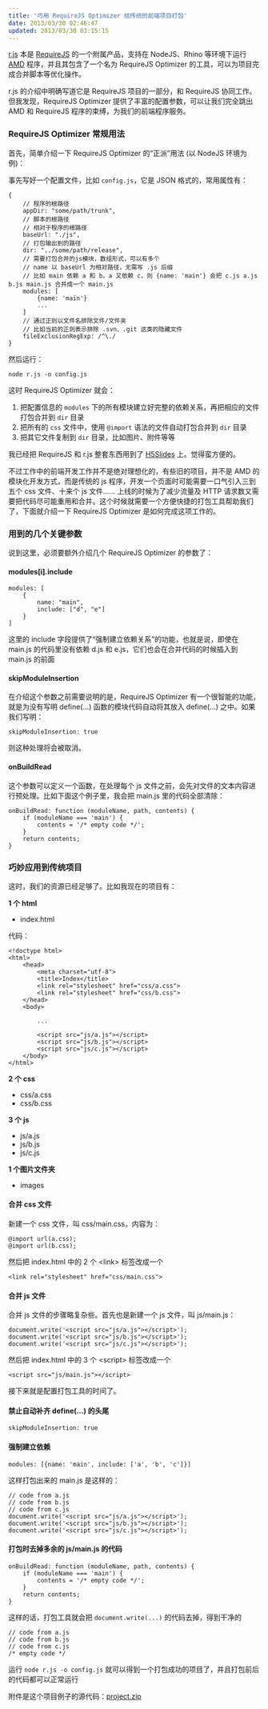 ```yaml
---
title: '巧用 RequireJS Optimizer 给传统的前端项目打包'
date: 2013/03/30 02:46:47
updated: 2013/03/30 03:15:15
---
```


[r.js](https://github.com/jrburke/r.js) 本是 [RequireJS](http://requirejs.org/) 的一个附属产品，支持在 NodeJS、Rhino 等环境下运行 [AMD](http://wiki.commonjs.org/wiki/Modules/AsynchronousDefinition) 程序，并且其包含了一个名为 RequireJS Optimizer 的工具，可以为项目完成合并脚本等优化操作。

r.js 的介绍中明确写道它是 RequireJS 项目的一部分，和 RequireJS 协同工作。但我发现，RequireJS Optimizer 提供了丰富的配置参数，可以让我们完全跳出 AMD 和 RequireJS 程序的束缚，为我们的前端程序服务。

<!--more-->

### RequireJS Optimizer 常规用法

首先，简单介绍一下 RequireJS Optimizer 的“正派”用法 (以 NodeJS 环境为例)：

事先写好一个配置文件，比如 `config.js`，它是 JSON 格式的，常用属性有：

    {
        // 程序的根路径
        appDir: "some/path/trunk",
        // 脚本的根路径
        // 相对于程序的根路径
        baseUrl: "./js",
        // 打包输出到的路径
        dir: "../some/path/release",
        // 需要打包合并的js模块，数组形式，可以有多个
        // name 以 baseUrl 为相对路径，无需写 .js 后缀
        // 比如 main 依赖 a 和 b，a 又依赖 c，则 {name: 'main'} 会把 c.js a.js b.js main.js 合并成一个 main.js
        modules: [
            {name: 'main'}
            ...
        ]
        // 通过正则以文件名排除文件/文件夹
        // 比如当前的正则表示排除 .svn、.git 这类的隐藏文件
        fileExclusionRegExp: /^\./
    }

然后运行：

    node r.js -o config.js

这时 RequireJS Optimizer 就会：

1. 把配置信息的 `modules` 下的所有模块建立好完整的依赖关系，再把相应的文件打包合并到 `dir` 目录
2. 把所有的 `css` 文件中，使用 `@import` 语法的文件自动打包合并到 `dir` 目录
3. 把其它文件复制到 `dir` 目录，比如图片、附件等等

我已经把 RequireJS 和 r.js 整套东西用到了 [H5Slides](http://github.com/jinjiang/h5slides/) 上。觉得蛮方便的。

不过工作中的前端开发工作并不是绝对理想化的，有些旧的项目，并不是 AMD 的模块化开发方式，而是传统的 js 程序，开发一个页面时可能需要一口气引入三到五个 css 文件、十来个 js 文件…… 上线的时候为了减少流量及 HTTP 请求数又需要把代码尽可能重用和合并。这个时候就需要一个方便快捷的打包工具帮助我们了，下面就介绍一下 RequireJS Optimizer 是如何完成这项工作的。

### 用到的几个关键参数

说到这里，必须要额外介绍几个 RequireJS Optimizer 的参数了：

#### modules[i].include

    modules: [
        {
            name: "main",
            include: ["d", "e"]
        }
    ]

这里的 include 字段提供了“强制建立依赖关系”的功能，也就是说，即使在 main.js 的代码里没有依赖 d.js 和 e.js，它们也会在合并代码的时候插入到 main.js 的前面

#### skipModuleInsertion

在介绍这个参数之前需要说明的是，RequireJS Optimizer 有一个很智能的功能，就是为没有写明 define(...) 函数的模块代码自动将其放入 define(...) 之中。如果我们写明：

    skipModuleInsertion: true

则这种处理将会被取消。

#### onBuildRead

这个参数可以定义一个函数，在处理每个 js 文件之前，会先对文件的文本内容进行预处理。比如下面这个例子里，我会把 main.js 里的代码全部清除：

    onBuildRead: function (moduleName, path, contents) {
        if (moduleName === 'main') {
            contents = '/* empty code */';
        }
        return contents;
    }

### 巧妙应用到传统项目

这时，我们的资源已经足够了。比如我现在的项目有：

__1 个 html__

* index.html

代码：

    <!doctype html>
    <html>
        <head>
            <meta charset="utf-8">
            <title>Index</title>
            <link rel="stylesheet" href="css/a.css">
            <link rel="stylesheet" href="css/b.css">
        </head>
        <body>
    
            ...
    
            <script src="js/a.js"></script>
            <script src="js/b.js"></script>
            <script src="js/c.js"></script>
        </body>
    </html>

__2 个 css__

* css/a.css
* css/b.css

__3 个 js__

* js/a.js
* js/b.js
* js/c.js

__1 个图片文件夹__

* images

#### 合并 css 文件

新建一个 css 文件，叫 css/main.css，内容为：


    @import url(a.css);
    @import url(b.css);

然后把 index.html 中的 2 个 &lt;link&gt; 标签改成一个

    <link rel="stylesheet" href="css/main.css">

#### 合并 js 文件

合并 js 文件的步骤略复杂些。首先也是新建一个 js 文件，叫 js/main.js：

    document.write('<script src="js/a.js"></script>');
    document.write('<script src="js/b.js"></script>');
    document.write('<script src="js/c.js"></script>');

然后把 index.html 中的 3 个 &lt;script&gt; 标签改成一个

    <script src="js/main.js"></script>

接下来就是配置打包工具的时间了。

#### 禁止自动补齐 define(...) 的头尾

    skipModuleInsertion: true

#### 强制建立依赖

    modules: [{name: 'main', include: ['a', 'b', 'c']}]

这样打包出来的 main.js 是这样的：

    // code from a.js
    // code from b.js
    // code from c.js
    document.write('<script src="js/a.js"></script>');
    document.write('<script src="js/b.js"></script>');
    document.write('<script src="js/c.js"></script>');

#### 打包时去掉多余的 js/main.js 的代码

    onBuildRead: function (moduleName, path, contents) {
        if (moduleName === 'main') {
            contents = '/* empty code */';
        }
        return contents;
    }

这样的话，打包工具就会把 `document.write(...)` 的代码去掉，得到干净的

    // code from a.js
    // code from b.js
    // code from c.js
    /* empty code */

运行 `node r.js -o config.js` 就可以得到一个打包成功的项目了，并且打包前后的代码都可以正常运行

附件是这个项目例子的源代码：[project.zip](http://jiongks-typecho.stor.sinaapp.com/usr/uploads/2013/03/1894338901.zip)